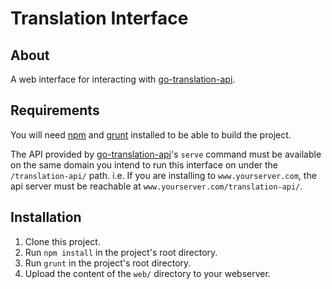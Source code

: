 # Translation Interface

## About

A web interface for interacting with [go-translation-api][1].

## Requirements

You will need [npm][npm] and [grunt][grunt] installed to be able to build the project.

The API provided by [go-translation-api][1]'s `serve` command must be available on the same domain you intend to run this interface on under the `/translation-api/` path. i.e. If you are installing to `www.yourserver.com`, the api server must be reachable at `www.yourserver.com/translation-api/`.

## Installation

1. Clone this project.
2. Run `npm install` in the project's root directory.
3. Run `grunt` in the project's root directory.
4. Upload the content of the `web/` directory to your webserver.

[1]:https://github.com/petert82/go-translation-api
[npm]: https://www.npmjs.com/
[grunt]: http://gruntjs.com/